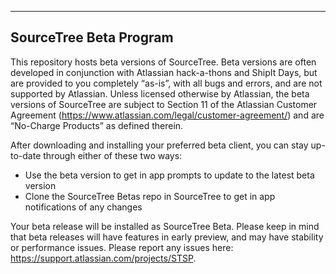 -----------------------
SourceTree Beta Program
-----------------------

This repository hosts beta versions of SourceTree. Beta versions are often developed in conjunction with Atlassian hack-a-thons and ShipIt Days, but are provided to you completely “as-is”, with all bugs and errors, and are not supported by Atlassian. Unless licensed otherwise by Atlassian, the beta versions of SourceTree are subject to Section 11 of the Atlassian Customer Agreement (https://www.atlassian.com/legal/customer-agreement/) and are “No-Charge Products” as defined therein.


After downloading and installing your preferred beta client, you can stay up-to-date through either of these two ways: 
* Use the beta version to get in app prompts to update to the latest beta version 
* Clone the SourceTree Betas repo in SourceTree to get in app notifications of any changes 

Your beta release will be installed as SourceTree Beta. Please keep in mind that beta releases will have features in early preview, and may have stability or performance issues. Please report any issues here: https://support.atlassian.com/projects/STSP. 

